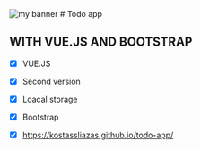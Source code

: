 <img src="https://user-images.githubusercontent.com/31342007/173341129-a605503c-45c8-46a9-9e2c-e70652ddb942.png" alt="my banner">
# Todo app

## WITH VUE.JS AND BOOTSTRAP

- [x] VUE.JS
- [x] Second version
- [x] Loacal storage
- [x] Bootstrap
- [x] https://kostassliazas.github.io/todo-app/



